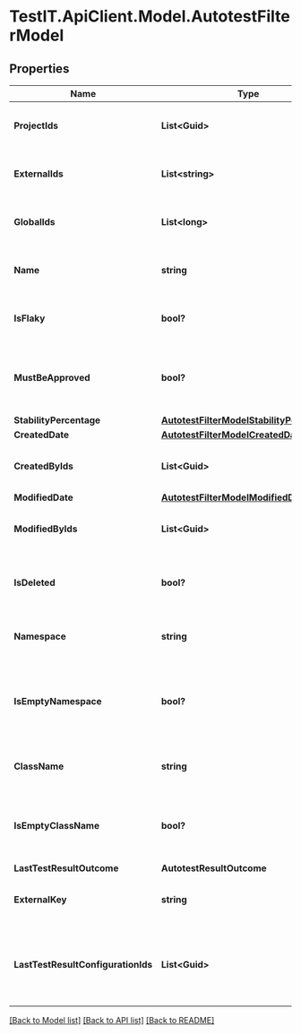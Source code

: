 # TestIT.ApiClient.Model.AutotestFilterModel

## Properties

Name | Type | Description | Notes
------------ | ------------- | ------------- | -------------
**ProjectIds** | **List&lt;Guid&gt;** | Specifies an autotest projects IDs to search for | [optional] 
**ExternalIds** | **List&lt;string&gt;** | Specifies an autotest external IDs to search for | [optional] 
**GlobalIds** | **List&lt;long&gt;** | Specifies an autotest global IDs to search for | [optional] 
**Name** | **string** | Specifies an autotest name to search for | [optional] 
**IsFlaky** | **bool?** | Specifies an autotest flaky status to search for | [optional] 
**MustBeApproved** | **bool?** | Specifies an autotest unapproved changes status to search for | [optional] 
**StabilityPercentage** | [**AutotestFilterModelStabilityPercentage**](AutotestFilterModelStabilityPercentage.md) |  | [optional] 
**CreatedDate** | [**AutotestFilterModelCreatedDate**](AutotestFilterModelCreatedDate.md) |  | [optional] 
**CreatedByIds** | **List&lt;Guid&gt;** | Specifies an autotest creator IDs to search for | [optional] 
**ModifiedDate** | [**AutotestFilterModelModifiedDate**](AutotestFilterModelModifiedDate.md) |  | [optional] 
**ModifiedByIds** | **List&lt;Guid&gt;** | Specifies an autotest last editor IDs to search for | [optional] 
**IsDeleted** | **bool?** | Specifies an autotest deleted status to search for | [optional] 
**Namespace** | **string** | Specifies an autotest namespace to search for | [optional] 
**IsEmptyNamespace** | **bool?** | Specifies an autotest namespace name presence status to search for | [optional] 
**ClassName** | **string** | Specifies an autotest class name to search for | [optional] 
**IsEmptyClassName** | **bool?** | Specifies an autotest class name presence status to search for | [optional] 
**LastTestResultOutcome** | **AutotestResultOutcome** |  | [optional] 
**ExternalKey** | **string** | Specifies an autotest external key to search for | [optional] 
**LastTestResultConfigurationIds** | **List&lt;Guid&gt;** | Specifies an autotest configuration IDs of the last test result to search for | [optional] 

[[Back to Model list]](../README.md#documentation-for-models) [[Back to API list]](../README.md#documentation-for-api-endpoints) [[Back to README]](../README.md)


